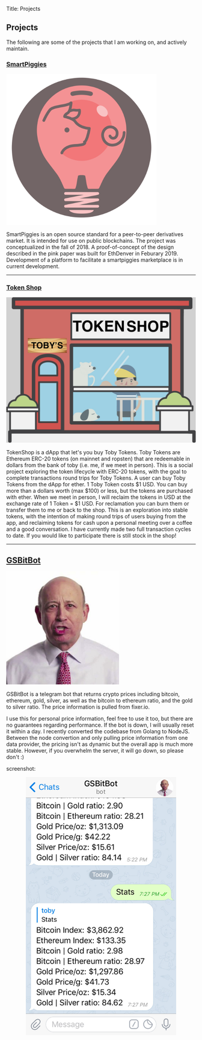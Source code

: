 Title: Projects

## Projects

The following are some of the projects that I am working on, and actively maintain.

### <a href="https://smartpiggies.com" target="new">SmartPiggies</a>

<a href="https://smartpiggies.com" target="new">
<img src="../assets/_Smart_Piggies_Gray.png" alt="smartpiggies logo" width="400">
</a>

SmartPiggies is an open source standard for a peer-to-peer derivatives market. It is intended for use on public blockchains. The project was conceptualized in the fall of 2018. A proof-of-concept of the design described in the pink paper was built for EthDenver in Feburary 2019. Development of a platform to facilitate a smartpiggies marketplace is in current development.

---

### <a href="https://tokenshop.tobyjaguar.com" target="new">Token Shop</a>

<a href="https://tokenshop.tobyjaguar.com" target="new">
<img src="../assets/_Shop.jpg" alt="token shop logo" width="600">
</a>

TokenShop is a dApp that let's you buy Toby Tokens. Toby Tokens are Ethereum ERC-20 tokens (on mainnet and ropsten) that are redeemable in dollars from the bank of toby (i.e. me, if we meet in person). This is a social project exploring the token lifecycle with ERC-20 tokens, with the goal to complete transactions round trips for Toby Tokens. A user can buy Toby Tokens from the dApp for ether. 1 Toby Token costs $1 USD. You can buy more than a dollars worth (max $100) or less, but the tokens are purchased with ether. When we meet in person, I will reclaim the tokens in USD at the exchange rate of 1 Token = $1 USD. For reclamation you can burn them or transfer them to me or back to the shop. This is an exploration into stable tokens, with the intention of making round trips of users buying from the app, and reclaiming tokens for cash upon a personal meeting over a coffee and a good conversation. I have currently made two full transaction cycles to date. If you would like to participate there is still stock in the shop!

---

## <a href="https://telegram.me/gsbitbot" target="new">GSBitBot</a>
<a href="https://telegram.me/gsbitbot" target="new">
<img src="../assets/_gsbitbot.jpg" alt="bitbot logo" width="300">
</a>

GSBitBot is a telegram bot that returns crypto prices including bitcoin, ethereum, gold, silver, as well as the bitcoin to ethereum ratio, and the gold to silver ratio. The price information is pulled from fixer.io.

I use this for personal price information, feel free to use it too, but there are no guarantees regarding performance. If the bot is down, I will usually reset it within a day. I recently converted the codebase from Golang to NodeJS. Between the node convertion and only pulling price information from one data provider, the pricing isn't as dynamic but the overall app is much more stable. However, if you overwhelm the server, it will go down, so please don't :)

screenshot:

<center><img src=../assets/_bitbot_shot.jpg alt="gsbitbot screen shot" width="400"></center>
